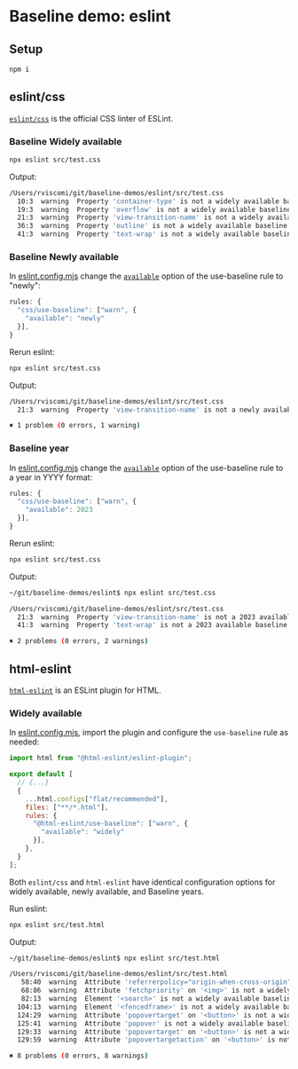 # Baseline demo: eslint

## Setup

```sh
npm i
```

## eslint/css

[`eslint/css`](https://github.com/eslint/css) is the official CSS linter of ESLint.

### Baseline Widely available

```sh
npx eslint src/test.css
```

Output:

```sh
/Users/rviscomi/git/baseline-demos/eslint/src/test.css
  10:3  warning  Property 'container-type' is not a widely available baseline feature        css/use-baseline
  19:3  warning  Property 'overflow' is not a widely available baseline feature              css/use-baseline
  21:3  warning  Property 'view-transition-name' is not a widely available baseline feature  css/use-baseline
  36:3  warning  Property 'outline' is not a widely available baseline feature               css/use-baseline
  41:3  warning  Property 'text-wrap' is not a widely available baseline feature             css/use-baseline
```

### Baseline Newly available

In [eslint.config.mjs](eslint.config.mjs) change the [`available`](https://github.com/eslint/css/blob/HEAD/docs/rules/use-baseline.md#options) option of the use-baseline rule to "newly":

```js
rules: {
  "css/use-baseline": ["warn", {
    "available": "newly"
  }],
}
```

Rerun eslint:

```sh
npx eslint src/test.css
```

Output:

```sh
/Users/rviscomi/git/baseline-demos/eslint/src/test.css
  21:3  warning  Property 'view-transition-name' is not a newly available baseline feature  css/use-baseline

✖ 1 problem (0 errors, 1 warning)
```

### Baseline year

In [eslint.config.mjs](eslint.config.mjs) change the [`available`](https://github.com/eslint/css/blob/HEAD/docs/rules/use-baseline.md#options) option of the use-baseline rule to a year in YYYY format:

```js
rules: {
  "css/use-baseline": ["warn", {
    "available": 2023
  }],
}
```

Rerun eslint:

```sh
npx eslint src/test.css
```

Output:

```sh
~/git/baseline-demos/eslint$ npx eslint src/test.css

/Users/rviscomi/git/baseline-demos/eslint/src/test.css
  21:3  warning  Property 'view-transition-name' is not a 2023 available baseline feature  css/use-baseline
  41:3  warning  Property 'text-wrap' is not a 2023 available baseline feature             css/use-baseline

✖ 2 problems (0 errors, 2 warnings)
```

## html-eslint

[`html-eslint`](https://github.com/yeonjuan/html-eslint) is an ESLint plugin for HTML.

### Widely available

In [eslint.config.mjs](eslint.config.mjs), import the plugin and configure the `use-baseline` rule as needed:

```js
import html from "@html-eslint/eslint-plugin";

export default [
  // {...}
  {
    ...html.configs["flat/recommended"],
    files: ["**/*.html"],
    rules: {
      "@html-eslint/use-baseline": ["warn", {
        "available": "widely"
      }],
    },
  }
];
```

Both `eslint/css` and `html-eslint` have identical configuration options for widely available, newly available, and Baseline years.

Run eslint:

```sh
npx eslint src/test.html
```

Output:

```sh
~/git/baseline-demos/eslint$ npx eslint src/test.html

/Users/rviscomi/git/baseline-demos/eslint/src/test.html
   58:40  warning  Attribute 'referrerpolicy="origin-when-cross-origin"' on '<a>' is not a widely available baseline feature  @html-eslint/use-baseline
   68:86  warning  Attribute 'fetchpriority' on '<img>' is not a widely available baseline feature                            @html-eslint/use-baseline
   82:13  warning  Element '<search>' is not a widely available baseline feature                                              @html-eslint/use-baseline
  104:13  warning  Element '<fencedframe>' is not a widely available baseline feature                                         @html-eslint/use-baseline
  124:29  warning  Attribute 'popovertarget' on '<button>' is not a widely available baseline feature                         @html-eslint/use-baseline
  125:41  warning  Attribute 'popover' is not a widely available baseline feature                                             @html-eslint/use-baseline
  129:33  warning  Attribute 'popovertarget' on '<button>' is not a widely available baseline feature                         @html-eslint/use-baseline
  129:59  warning  Attribute 'popovertargetaction' on '<button>' is not a widely available baseline feature                   @html-eslint/use-baseline

✖ 8 problems (0 errors, 8 warnings)
```
